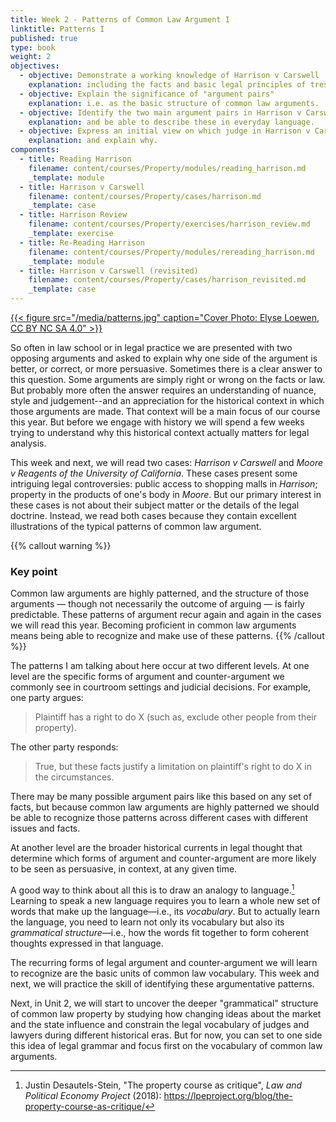 ```yaml
---
title: Week 2 - Patterns of Common Law Argument I
linktitle: Patterns I
published: true
type: book
weight: 2
objectives:
  - objective: Demonstrate a working knowledge of Harrison v Carswell 
    explanation: including the facts and basic legal principles of trespass and possession.
  - objective: Explain the significance of "argument pairs"
    explanation: i.e. as the basic structure of common law arguments.
  - objective: Identify the two main argument pairs in Harrison v Carswell
    explanation: and be able to describe these in everyday language.
  - objective: Express an initial view on which judge in Harrison v Carswell is more convincing (persuasive)
    explanation: and explain why.
components:
  - title: Reading Harrison
    filename: content/courses/Property/modules/reading_harrison.md
    _template: module
  - title: Harrison v Carswell
    filename: content/courses/Property/cases/harrison.md
    _template: case
  - title: Harrison Review
    filename: content/courses/Property/exercises/harrison_review.md
    _template: exercise
  - title: Re-Reading Harrison
    filename: content/courses/Property/modules/rereading_harrison.md
    _template: module
  - title: Harrison v Carswell (revisited)
    filename: content/courses/Property/cases/harrison_revisited.md
    _template: case
---
```


[{{< figure src="/media/patterns.jpg" caption="Cover Photo: Elyse Loewen, CC BY NC SA 4.0" >}}](../courses/property) 

So often in law school or in legal practice we are presented with two opposing arguments and asked to explain why one side of the argument is better, or correct, or more persuasive. Sometimes there is a clear answer to this question. Some arguments are simply right or wrong on the facts or law. But probably more often the answer requires an understanding of nuance, style and judgement--and an appreciation for the historical context in which those arguments are made. That context will be a main focus of our course this year. But before we engage with history we will spend a few weeks trying to understand why this historical context actually matters for legal analysis. 

This week and next, we will read two cases: *Harrison v Carswell* and *Moore v Reagents of the University of California*. These cases present some intriguing legal controversies: public access to shopping malls in *Harrison*; property in the products of one's body in *Moore*. But our primary interest in these cases is not about their subject matter or the details of the legal doctrine. Instead, we read both cases because they contain excellent illustrations of the typical patterns of common law argument. 

{{% callout warning %}} 

### Key point

Common law arguments are highly patterned, and the structure of those arguments — though not necessarily the outcome of arguing — is fairly predictable. These patterns of argument recur again and again in the cases we will read this year. Becoming proficient in common law arguments means being able to recognize and make use of these patterns.
{{% /callout %}}

The patterns I am talking about here occur at two different levels. At one level are the specific forms of argument and counter-argument we commonly see in courtroom settings and judicial decisions. For example, one party argues:

> Plaintiff has a right to do X (such as, exclude other people from their property).

The other party responds:

> True, but these facts justify a limitation on plaintiff's right to do X in the circumstances.

There may be many possible argument pairs like this based on any set of facts, but because common law arguments are highly patterned we should be able to recognize those patterns across different cases with different issues and facts.

At another level are the broader historical currents in legal thought that determine which forms of argument and counter-argument are more likely to be seen as persuasive, in context, at any given time.

A good way to think about all this is to draw an analogy to language.[^stein2018] Learning to speak a new language requires you to learn a whole new set of words that make up the language—i.e., its *vocabulary*. But to actually learn the language, you need to learn not only its vocabulary but also its *grammatical structure*—i.e., how the words fit together to form coherent thoughts expressed in that language. 

The recurring forms of legal argument and counter-argument we will learn to recognize are the basic units of common law vocabulary. This week and next, we will practice the skill of identifying these argumentative patterns.

Next, in Unit 2, we will start to uncover the deeper "grammatical" structure of common law property by studying how changing ideas about the market and the state influence and constrain the legal vocabulary of judges and lawyers during different historical eras. But for now, you can set to one side this idea of legal grammar and focus first on the vocabulary of common law arguments.

[^stein2018]: Justin Desautels-Stein, "The property course as critique", *Law and Political Economy Project* (2018): https://lpeproject.org/blog/the-property-course-as-critique/